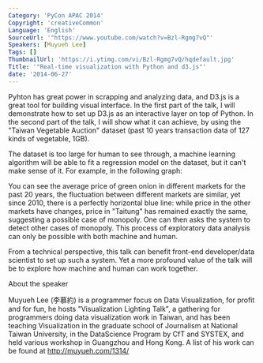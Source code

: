 ```yaml
---
Category: 'PyCon APAC 2014'
Copyright: 'creativeCommon'
Language: 'English'
SourceUrl: '"https://www.youtube.com/watch?v=Bzl-Rgmg7vQ"'
Speakers: [Muyueh Lee]
Tags: []
ThumbnailUrl: 'https://i.ytimg.com/vi/Bzl-Rgmg7vQ/hqdefault.jpg'
Title: '"Real-time visualization with Python and d3.js"'
date: '2014-06-27'
---
```

Pyhton has great power in scrapping and analyzing data, and D3.js is a great tool for building visual interface. In the first part of the talk, I will demonstrate how to set up D3.js as an interactive layer on top of Python. In the second part of the talk, I will show what it can achieve, by using the "Taiwan Vegetable Auction" dataset (past 10 years transaction data of 127 kinds of vegetable, 1GB).

The dataset is too large for human to see through, a machine learning algorithm will be able to fit a regression model on the dataset, but it can't make sense of it. For example, in the following graph: 

You can see the average price of green onion in different markets for the past 20 years, the fluctuation between different markets are similar, yet since 2010, there is a perfectly horizontal blue line: while price in the other markets have changes, price in "Taitung" has remained exactly the same, suggesting a possible case of monopoly. One can then asks the system to detect other cases of monopoly. This process of exploratory data analysis can only be possible with both machine and human. 

From a technical perspective, this talk can benefit front-end developer/data scientist to set up such a system. Yet a more profound value of the talk will be to explore how machine and human can work together. 


About the speaker

Muyueh Lee (李慕約) is a programmer focus on Data Visualization, for profit and for fun, he hosts "Visualization Lighting Talk", a gathering for programmers doing data visualization work in Taiwan, and has been teaching Visualization in the graduate school of Journalism at National Taiwan University, in the DataScience Program by CfT and SYSTEX, and held various workshop in Guangzhou and Hong Kong. A list of his work can be found at http://muyueh.com/1314/